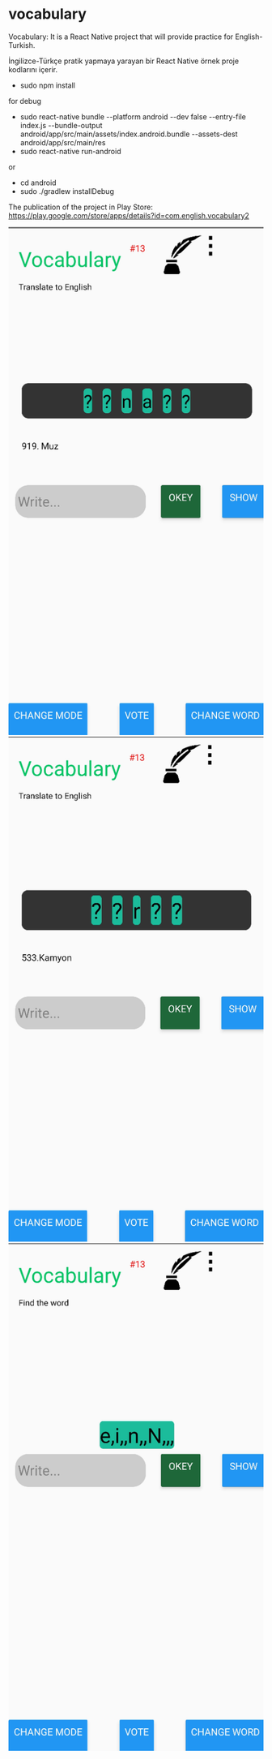 # vocabulary
Vocabulary: 
It is a React Native project that will provide practice for English-Turkish.

İngilizce-Türkçe pratik yapmaya yarayan bir React Native örnek proje kodlarını içerir.

- sudo npm install

for debug
- sudo react-native bundle --platform android --dev false --entry-file index.js --bundle-output android/app/src/main/assets/index.android.bundle --assets-dest android/app/src/main/res
- sudo react-native run-android

or

- cd android
- sudo ./gradlew installDebug

The publication of the project in Play Store:
https://play.google.com/store/apps/details?id=com.english.vocabulary2


![alt text](https://github.com/spalanci/vocabulary/blob/master/Dictionary/1.english.png)
![alt text](https://github.com/spalanci/vocabulary/blob/master/Dictionary/2.english.png)
![alt text](https://github.com/spalanci/vocabulary/blob/master/Dictionary/3.english.png)
